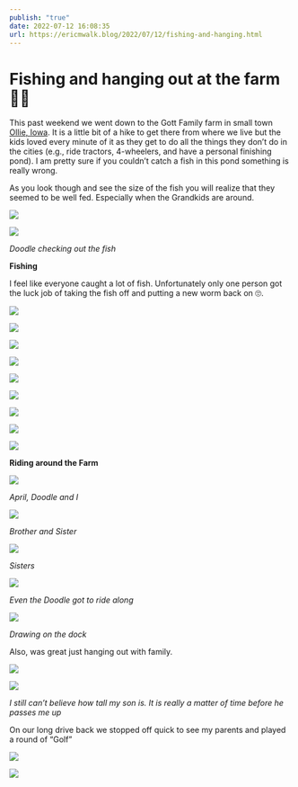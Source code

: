 ```yaml
---
publish: "true"
date: 2022-07-12 16:08:35
url: https://ericmwalk.blog/2022/07/12/fishing-and-hanging.html
---
```


# Fishing and hanging out at the farm 🎣🚜
This past weekend we went down to the Gott Family farm in small town [Ollie, Iowa](https://en.m.wikipedia.org/wiki/Ollie,_Iowa). It is a little bit of a hike to get there from where we live but the kids loved every minute of it as they get to do all the things they don’t do in the cities (e.g., ride tractors, 4-wheelers, and have a personal finishing pond). I am pretty sure if you couldn’t catch a fish in this pond something is really wrong.

As you look though and see the size of the fish you will realize that they seemed to be well fed. Especially when the Grandkids are around.

![](https://ericmwalk.blog/uploads/2022/341da575a5.jpg)

![](https://ericmwalk.blog/uploads/2022/c5b7a7a596.jpg)

*Doodle checking out the fish*

**Fishing**

I feel like everyone caught a lot of fish. Unfortunately only one person got the luck job of taking the fish off and putting a new worm back on 🙄.

![](https://ericmwalk.blog/uploads/2022/b8a156ee9a.jpg)

![](https://ericmwalk.blog/uploads/2022/6dbf26279d.jpg)

![](https://ericmwalk.blog/uploads/2022/6f369bfc63.jpg)

![](https://ericmwalk.blog/uploads/2022/16859ced53.jpg)

![](https://ericmwalk.blog/uploads/2022/d1382007b2.jpg)

![](https://ericmwalk.blog/uploads/2022/53dfd79278.jpg)

![](https://ericmwalk.blog/uploads/2022/ed5dfda2f2.jpg)

![](https://ericmwalk.blog/uploads/2022/dcff0637ef.jpg)

![](https://ericmwalk.blog/uploads/2022/8024671483.jpg)

**Riding around the Farm**

![](https://ericmwalk.blog/uploads/2022/52d30e2535.jpg)

*April, Doodle and I*

![](https://ericmwalk.blog/uploads/2022/760770bdb3.jpg)

*Brother and Sister*

![](https://ericmwalk.blog/uploads/2022/524a9ad411.jpg)

*Sisters*

![](https://ericmwalk.blog/uploads/2022/25c3f4754a.jpg)

*Even the Doodle got to ride along*

![](https://ericmwalk.blog/uploads/2022/859e0f267b.jpg)

*Drawing on the dock*

Also, was great just hanging out with family.

![](https://ericmwalk.blog/uploads/2022/ee18301ed7.jpg)

![](https://ericmwalk.blog/uploads/2022/b57aedae2f.jpg)

*I still can’t believe how tall my son is. It is really a matter of time before he passes me up*

On our long drive back we stopped off quick to see my parents and played a round of “Golf”

![](https://ericmwalk.blog/uploads/2022/88993da7fa.jpg)

![](https://ericmwalk.blog/uploads/2022/b0eaac3214.jpg)
